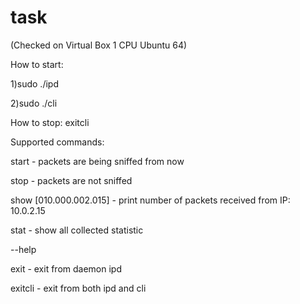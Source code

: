 # task
(Checked on Virtual Box 1 CPU Ubuntu 64)

How to start:

1)sudo ./ipd

2)sudo ./cli

How to stop:
exitcli

Supported commands:


start                    - packets are being sniffed from now

stop                     - packets are not sniffed

show [010.000.002.015]   - print number of packets received from IP: 10.0.2.15

stat                     - show all collected statistic

--help

exit                     - exit from daemon ipd

exitcli                  - exit from both ipd and cli
